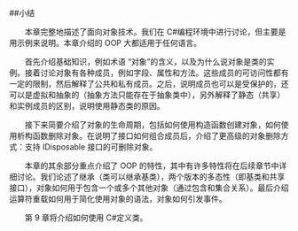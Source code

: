##小结

&emsp;&emsp;本章完整地描述了面向对象技术。我们在 C#编程环境中进行讨论，但主要是用示例来说明。本章介绍的 OOP 大都适用于任何语言。

&emsp;&emsp;首先介绍基础知识，例如术语 “对象”的含义，以及为什么说对象是类的实例。接着讨论对象有各种成员，例如字段、属性和方法。这些成员的可访问性都有一定的限制，然后解释了公共和私有成员。之后，说明成员也可以是受保护的，还可以是虚拟和抽象的（抽象方法只能存在于抽象类中），另外解释了静态（共享）和实例成员的区别，说明使用静态类的原因。

&emsp;&emsp;接下来简要介绍了对象的生命周期，包括如何使用构造函数创建对象，如何使用析构函数删除对象。在说明了接口如何组合成员后，介绍了更高级的对象删除方式：支持 IDisposable 接口的可删除对象。

&emsp;&emsp;本章的其余部分重点介绍了 OOP 的特性，其中有许多特性将在后续章节中详细讨论。我们论述了继承（类可以继承基类），两个版本的多态性（即基类和共享接口），对象如何用于包含一个或多个其他对象（通过包含和集合关系）。最后介绍运算符重载如何用于简化使用对象的语法，对象如何引发事件。

&emsp;&emsp;第 9 章将介绍如何使用 C#定义类。